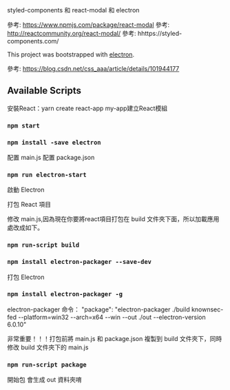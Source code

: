styled-components 和 react-modal 和 electron

參考: https://www.npmjs.com/package/react-modal
參考: http://reactcommunity.org/react-modal/
參考: hhttps://styled-components.com/

This project was bootstrapped with [electron](https://www.npmjs.com/package/electron).

參考: https://blog.csdn.net/css_aaa/article/details/101944177

## Available Scripts

安裝React：yarn create react-app my-app建立React模組

### `npm start`

### `npm install -save electron`

配置 main.js
配置 package.json

### `npm run electron-start`

啟動 Electron

打包 React 項目

修改 main.js,因為現在你要將react項目打包在 build 文件夾下面，所以加載應用處改成如下。

### `npm run-script build`

### `npm install electron-packager --save-dev`

打包 Electron

### `npm install electron-packager -g`

electron-packager 命令：
"package": "electron-packager ./build knownsec-fed --platform=win32 --arch=x64 --win --out ./out --electron-version 6.0.10"

非常重要！！！打包前將 main.js 和 package.json 複製到 build 文件夾下，同時修改 build 文件夾下的 main.js

### `npm run-script package`

開始包 會生成 out 資料夾唷
